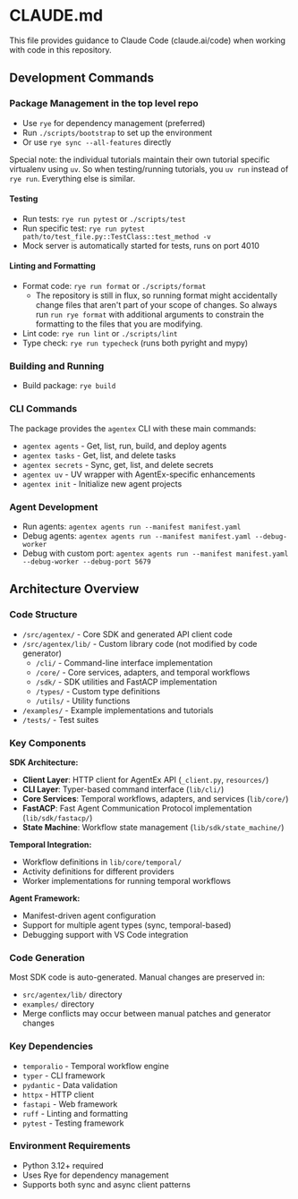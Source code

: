 # CLAUDE.md

This file provides guidance to Claude Code (claude.ai/code) when working with code in this repository.

## Development Commands

### Package Management in the top level repo
- Use `rye` for dependency management (preferred)
- Run `./scripts/bootstrap` to set up the environment
- Or use `rye sync --all-features` directly

Special note: the individual tutorials maintain their own tutorial specific virtualenv using `uv`. So when testing/running tutorials, you `uv run` instead of `rye run`.  Everything else is similar.

#### Testing
- Run tests: `rye run pytest` or `./scripts/test`
- Run specific test: `rye run pytest path/to/test_file.py::TestClass::test_method -v`
- Mock server is automatically started for tests, runs on port 4010

#### Linting and Formatting
- Format code: `rye run format` or `./scripts/format`
  * The repository is still in flux, so running format might accidentally change files that aren't part of your scope of changes. So always run `run rye format` with additional arguments to constrain the formatting to the files that you are modifying.
- Lint code: `rye run lint` or `./scripts/lint`
- Type check: `rye run typecheck` (runs both pyright and mypy)

### Building and Running
- Build package: `rye build`



### CLI Commands
The package provides the `agentex` CLI with these main commands:
- `agentex agents` - Get, list, run, build, and deploy agents
- `agentex tasks` - Get, list, and delete tasks  
- `agentex secrets` - Sync, get, list, and delete secrets
- `agentex uv` - UV wrapper with AgentEx-specific enhancements
- `agentex init` - Initialize new agent projects

### Agent Development
- Run agents: `agentex agents run --manifest manifest.yaml`
- Debug agents: `agentex agents run --manifest manifest.yaml --debug-worker`
- Debug with custom port: `agentex agents run --manifest manifest.yaml --debug-worker --debug-port 5679`

## Architecture Overview

### Code Structure
- `/src/agentex/` - Core SDK and generated API client code
- `/src/agentex/lib/` - Custom library code (not modified by code generator)
  - `/cli/` - Command-line interface implementation
  - `/core/` - Core services, adapters, and temporal workflows
  - `/sdk/` - SDK utilities and FastACP implementation
  - `/types/` - Custom type definitions
  - `/utils/` - Utility functions
- `/examples/` - Example implementations and tutorials
- `/tests/` - Test suites

### Key Components

**SDK Architecture:**
- **Client Layer**: HTTP client for AgentEx API (`_client.py`, `resources/`)
- **CLI Layer**: Typer-based command interface (`lib/cli/`)
- **Core Services**: Temporal workflows, adapters, and services (`lib/core/`)
- **FastACP**: Fast Agent Communication Protocol implementation (`lib/sdk/fastacp/`)
- **State Machine**: Workflow state management (`lib/sdk/state_machine/`)

**Temporal Integration:**
- Workflow definitions in `lib/core/temporal/`
- Activity definitions for different providers
- Worker implementations for running temporal workflows

**Agent Framework:**
- Manifest-driven agent configuration
- Support for multiple agent types (sync, temporal-based)
- Debugging support with VS Code integration

### Code Generation
Most SDK code is auto-generated. Manual changes are preserved in:
- `src/agentex/lib/` directory
- `examples/` directory
- Merge conflicts may occur between manual patches and generator changes

### Key Dependencies
- `temporalio` - Temporal workflow engine
- `typer` - CLI framework  
- `pydantic` - Data validation
- `httpx` - HTTP client
- `fastapi` - Web framework
- `ruff` - Linting and formatting
- `pytest` - Testing framework

### Environment Requirements
- Python 3.12+ required
- Uses Rye for dependency management
- Supports both sync and async client patterns